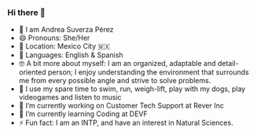 ### Hi there 👋

- 👤 I am Andrea Suverza Pérez
- 😄 Pronouns: She/Her
- 📍 Location: Mexico City 🇲🇽
- 📣 Languages: English & Spanish
- 🤓 A bit more about myself: I am an organized, adaptable and detail-oriented person; I enjoy understanding the environment that surrounds me from every possible angle and strive to solve problems.
- 🌱 I use my spare time to swim, run, weigh-lift, play with my dogs, play videogames and listen to music
- 🔭 I’m currently working on Customer Tech Support at Rever Inc
- 🌱 I’m currently learning Coding at DEVF
- ⚡ Fun fact: I am an INTP, and have an interest in Natural Sciences.

